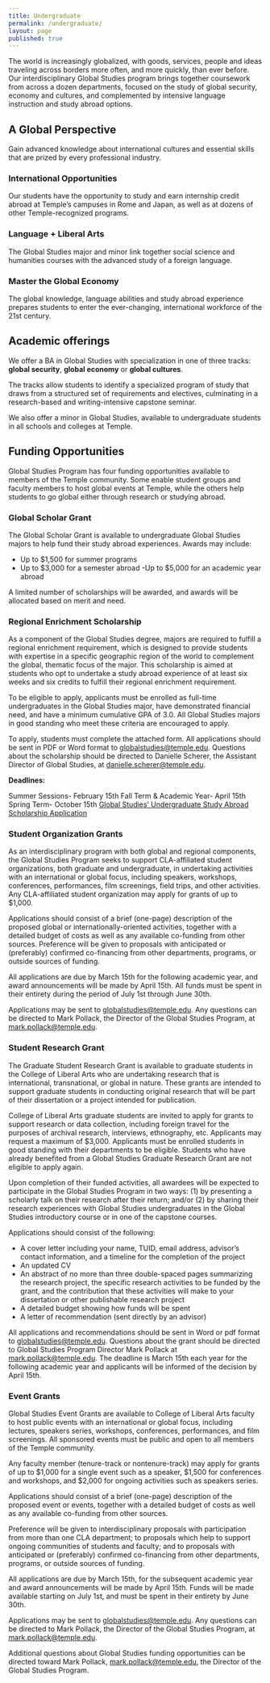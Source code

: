 ```yaml
---
title: Undergraduate
permalink: /undergraduate/
layout: page
published: true
---
```

The world is increasingly globalized, with goods, services, people and ideas traveling across borders more often, and more quickly, than ever before. Our interdisciplinary Global Studies program brings together coursework from across a dozen departments, focused on the study of global security, economy and cultures, and complemented by intensive language instruction and study abroad options.

## A Global Perspective

Gain advanced knowledge about international cultures and essential skills that are prized by every professional industry.

### International Opportunities

Our students have the opportunity to study and earn internship credit abroad at Temple’s campuses in Rome and Japan, as well as at dozens of other Temple-recognized programs.

### Language + Liberal Arts

The Global Studies major and minor link together social science and humanities courses with the advanced study of a foreign language.  

### Master the Global Economy

The global knowledge, language abilities and study abroad experience prepares students to enter the ever-changing, international workforce of the 21st century.

## Academic offerings

We offer a BA in Global Studies with specialization in one of three tracks: **global security**, **global economy** or **global cultures**.

The tracks allow students to identify a specialized program of study that draws from a structured set of requirements and electives, culminating in a research-based and writing-intensive capstone seminar.

We also offer a minor in Global Studies, available to undergraduate students in all schools and colleges at Temple.

## Funding Opportunities

Global Studies Program has four funding opportunities available to members of the Temple community. Some enable student groups and faculty members to host global events at Temple, while the others help students to go global either through research or studying abroad.

### Global Scholar Grant

The Global Scholar Grant is available to undergraduate Global Studies majors to help fund their study abroad experiences. Awards may include:

- Up to $1,500 for summer programs
- Up to $3,000 for a semester abroad
-Up to $5,000 for an academic year abroad

A limited number of scholarships will be awarded, and awards will be allocated based on merit and need.

### Regional Enrichment Scholarship

As a component of the Global Studies degree, majors are required to fulfill a regional enrichment requirement, which is designed to provide students with expertise in a specific geographic region of the world to complement the global, thematic focus of the major. This scholarship is aimed at students who opt to undertake a study abroad experience of at least six weeks and six credits to fulfill their regional enrichment requirement.

To be eligible to apply, applicants must be enrolled as full-time undergraduates in the Global Studies major, have demonstrated financial need, and have a minimum cumulative GPA of 3.0. All Global Studies majors in good standing who meet these criteria are encouraged to apply.

To apply, students must complete the attached form. All applications should be sent in PDF or Word format to globalstudies@temple.edu. Questions about the scholarship should be directed to Danielle Scherer, the Assistant Director of Global Studies, at danielle.scherer@temple.edu.

**Deadlines:**

Summer Sessions- February 15th
Fall Term & Academic Year- April 15th
Spring Term- October 15th
[Global Studies’ Undergraduate Study Abroad Scholarship Application](http://www.cla.temple.edu/wp-content/uploads/2016/04/Global-Studies-Study-Abroad-Scholarship.docx)

### Student Organization Grants

As an interdisciplinary program with both global and regional components, the Global Studies Program seeks to support CLA-affiliated student organizations, both graduate and undergraduate, in undertaking activities with an international or global focus, including speakers, workshops, conferences, performances, film screenings, field trips, and other activities. Any CLA-affiliated student organization may apply for grants of up to $1,000.

Applications should consist of a brief (one-page) description of the proposed global or internationally-oriented activities, together with a detailed budget of costs as well as any available co-funding from other sources. Preference will be given to proposals with anticipated or (preferably) confirmed co-financing from other departments, programs, or outside sources of funding.

All applications are due by March 15th for the following academic year, and award announcements will be made by April 15th. All funds must be spent in their entirety during the period of July 1st through June 30th.

Applications may be sent to globalstudies@temple.edu. Any questions can be directed to Mark Pollack, the Director of the Global Studies Program, at [mark.pollack@temple.edu](mark.pollack@temple.edu).

### Student Research Grant

The Graduate Student Research Grant is available to graduate students in the College of Liberal Arts who are undertaking research that is international, transnational, or global in nature. These grants are intended to support graduate students in conducting original research that will be part of their dissertation or a project intended for publication.

College of Liberal Arts graduate students are invited to apply for grants to support research or data collection, including foreign travel for the purposes of archival research, interviews, ethnography, etc. Applicants may request a maximum of $3,000. Applicants must be enrolled students in good standing with their departments to be eligible. Students who have already benefited from a Global Studies Graduate Research Grant are not eligible to apply again.

Upon completion of their funded activities, all awardees will be expected to participate in the Global Studies Program in two ways: (1) by presenting a scholarly talk on their research after their return; and/or (2) by sharing their research experiences with Global Studies undergraduates in the Global Studies introductory course or in one of the capstone courses.

Applications should consist of the following:

- A cover letter including your name, TUID, email address, advisor’s contact information, and a timeline for the completion of the project
- An updated CV
- An abstract of no more than three double-spaced pages summarizing the research project, the specific research activities to be funded by the grant, and the contribution that these activities will make to your dissertation or other publishable research project
- A detailed budget showing how funds will be spent
- A letter of recommendation (sent directly by an advisor)

All applications and recommendations should be sent in Word or pdf format to [globalstudies@temple.edu](globalstudies@temple.edu). Questions about the grant should be directed to Global Studies Program Director Mark Pollack at [mark.pollack@temple.edu](mark.pollack@temple.edu). The deadline is March 15th each year for the following academic year and applicants will be informed of the decision by April 15th.

### Event Grants

Global Studies Event Grants are available to College of Liberal Arts faculty to host public events with an international or global focus, including lectures, speakers series, workshops, conferences, performances, and film screenings. All sponsored events must be public and open to all members of the Temple community.

Any faculty member (tenure-track or nontenure-track) may apply for grants of up to $1,000 for a single event such as a speaker, $1,500 for conferences and workshops, and $2,000 for ongoing activities such as speakers series.

Applications should consist of a brief (one-page) description of the proposed event or events, together with a detailed budget of costs as well as any available co-funding from other sources.

Preference will be given to interdisciplinary proposals with participation from more than one CLA department; to proposals which help to support ongoing communities of students and faculty; and to proposals with anticipated or (preferably) confirmed co-financing from other departments, programs, or outside sources of funding.

All applications are due by March 15th, for the subsequent academic year and award announcements will be made by April 15th. Funds will be made available starting on July 1st, and must be spent in their entirety by June 30th.

Applications may be sent to globalstudies@temple.edu. Any questions can be directed to Mark Pollack, the Director of the Global Studies Program, at [mark.pollack@temple.edu](mark.pollack@temple.edu).

Additional questions about Global Studies funding opportunities can be directed toward Mark Pollack, [mark.pollack@temple.edu](mailto:mark.pollack@temple.edu), the Director of the Global Studies Program.
